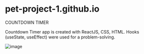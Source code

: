 # pet-project-1.github.io
 COUNTDOWN TIMER                      
                                        
Countdown Timer app is created with ReactJS, CSS, HTML.
Hooks (useState, useEffect) were used for a problem-solving.

![image](https://github.com/team-theus/pet-project-1.github.io/assets/143797226/a5ebef46-d510-4f52-a517-9440f417e6b8)
